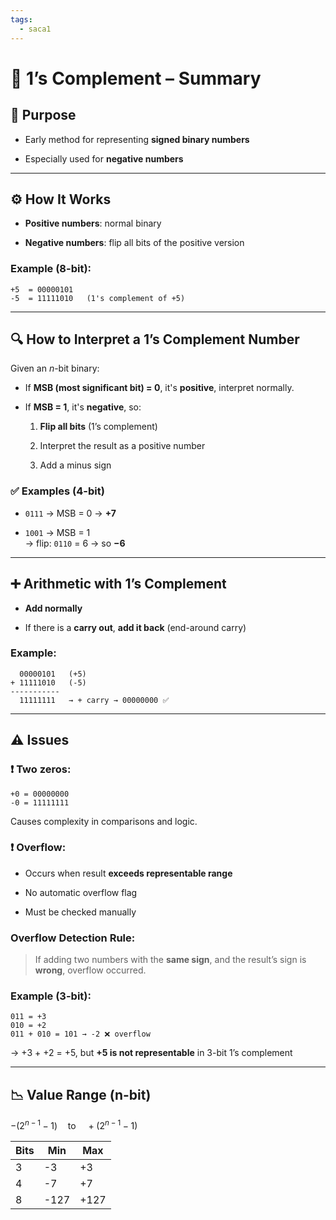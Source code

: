 ```yaml
---
tags:
  - saca1
---
```


# 🧮 1’s Complement – Summary

## 📌 Purpose

- Early method for representing **signed binary numbers**
    
- Especially used for **negative numbers**
    

---

## ⚙️ How It Works

- **Positive numbers**: normal binary
    
- **Negative numbers**: flip all bits of the positive version
    

### Example (8-bit):

```
+5  = 00000101  
-5  = 11111010   (1's complement of +5)
```

---

## 🔍 How to Interpret a 1’s Complement Number

Given an _n_-bit binary:

- If **MSB (most significant bit) = 0**, it's **positive**, interpret normally.
    
- If **MSB = 1**, it's **negative**, so:
    
    1. **Flip all bits** (1’s complement)
        
    2. Interpret the result as a positive number
        
    3. Add a minus sign
        

### ✅ Examples (4-bit)

- `0111` → MSB = 0 → **+7**
    
- `1001` → MSB = 1  
    → flip: `0110` = 6 → so **−6**

---
## ➕ Arithmetic with 1’s Complement

- **Add normally**
    
- If there is a **carry out**, **add it back** (end-around carry)
    

### Example:

```
  00000101   (+5)
+ 11111010   (-5)
-----------
  11111111   → + carry → 00000000 ✅
```

---

## ⚠️ Issues

### ❗ Two zeros:

```
+0 = 00000000  
-0 = 11111111
```

Causes complexity in comparisons and logic.

### ❗ Overflow:

- Occurs when result **exceeds representable range**
    
- No automatic overflow flag
    
- Must be checked manually
    

### Overflow Detection Rule:

> If adding two numbers with the **same sign**, and the result’s sign is **wrong**, overflow occurred.

### Example (3-bit):

```
011 = +3  
010 = +2  
011 + 010 = 101 → -2 ❌ overflow
```

→ +3 + +2 = +5, but **+5 is not representable** in 3-bit 1’s complement

---

## 📉 Value Range (n-bit)

$- (2^{n-1} - 1) \quad \text{to} \quad + (2^{n-1} - 1)$

| Bits | Min  | Max  |
| ---- | ---- | ---- |
| 3    | -3   | +3   |
| 4    | -7   | +7   |
| 8    | -127 | +127 |
